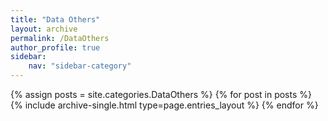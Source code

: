 ```yaml
---
title: "Data Others"
layout: archive
permalink: /DataOthers
author_profile: true
sidebar:
    nav: "sidebar-category"
---
```



{% assign posts = site.categories.DataOthers %}
{% for post in posts %} {% include archive-single.html type=page.entries_layout %} {% endfor %}
